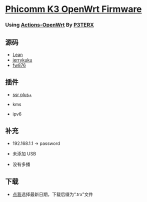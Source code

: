 # [Phicomm K3 OpenWrt Firmware](https://github.com/393435992/K3-OpenWrt/releases)

### Using [Actions-OpenWrt](https://github.com/P3TERX/Actions-OpenWrt) By  [**P3TERX**](https://p3terx.com/archives/build-openwrt-with-github-actions.html)


## 源码

- [Lean](https://github.com/coolsnowwolf/lede)
- [jerrykuku](https://github.com/jerrykuku/luci-theme-argon)
- [fw876](https://github.com/fw876/helloworld)


## 插件

   -  [ssr plus+](https://github.com/fw876/helloworld)
   
   -  kms
   
   -  ipv6

## 补充
  
   -   192.168.1.1    →     password

   -   未添加 USB

   -    没有多播

## 下载

   -  [点我](https://github.com/393435992/Phicomm-K3-OpenWrt/releases)选择最新日期，下载后缀为“.trx”文件

